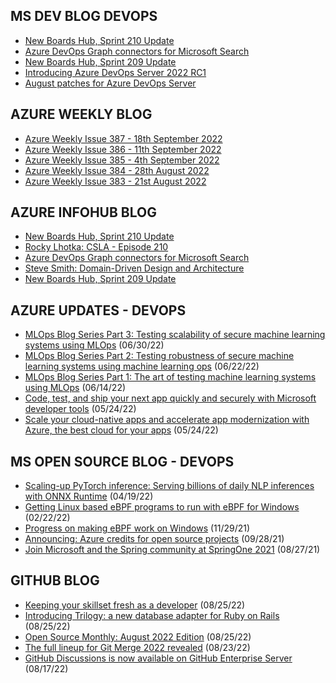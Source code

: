 ## MS DEV BLOG DEVOPS 

<!-- DEVBLOGDEVOPS:START -->
- [New Boards Hub, Sprint 210 Update](https://devblogs.microsoft.com/devops/new-boards-hub-sprint-210-update/)
- [Azure DevOps Graph connectors for Microsoft Search](https://devblogs.microsoft.com/devops/azure-devops-graph-connectors-for-microsoft-search/)
- [New Boards Hub, Sprint 209 Update](https://devblogs.microsoft.com/devops/new-boards-hub-sprint-209-update/)
- [Introducing Azure DevOps Server 2022 RC1](https://devblogs.microsoft.com/devops/introducing-azure-devops-server-2022-rc1/)
- [August patches for Azure DevOps Server](https://devblogs.microsoft.com/devops/august-patches-for-azure-devops-server-2/)
<!-- DEVBLOGDEVOPS:END -->


## AZURE WEEKLY BLOG

<!-- AZUREWEEKLY:START -->
- [Azure Weekly Issue 387 - 18th September 2022](https://azureweekly.info/issue-387.html)
- [Azure Weekly Issue 386 - 11th September 2022](https://azureweekly.info/issue-386.html)
- [Azure Weekly Issue 385 - 4th September 2022](https://azureweekly.info/issue-385.html)
- [Azure Weekly Issue 384 - 28th August 2022](https://azureweekly.info/issue-384.html)
- [Azure Weekly Issue 383 - 21st August 2022](https://azureweekly.info/issue-383.html)
<!-- AZUREWEEKLY:END -->

## AZURE INFOHUB BLOG 

<!-- AZUREINFOHUB:START -->
- [New Boards Hub, Sprint 210 Update](https://devblogs.microsoft.com/devops/new-boards-hub-sprint-210-update/)
- [Rocky Lhotka: CSLA - Episode 210](https://traffic.libsyn.com/secure/azuredevops/ADP_210_00-5-22.mp3?dest-id=768873)
- [Azure DevOps Graph connectors for Microsoft Search](https://devblogs.microsoft.com/devops/azure-devops-graph-connectors-for-microsoft-search/)
- [Steve Smith: Domain-Driven Design and Architecture](https://traffic.libsyn.com/secure/azuredevops/ADP_209_00-5-45.mp3?dest-id=768873)
- [New Boards Hub, Sprint 209 Update](https://devblogs.microsoft.com/devops/new-boards-hub-sprint-209-update/)
<!-- AZUREINFOHUB:END -->


## AZURE UPDATES - DEVOPS 

<!-- AZUREUPDATES:START -->

 - [MLOps Blog Series Part 3: Testing scalability of secure machine learning systems using MLOps](https://azure.microsoft.com/blog/mlops-blog-series-part-3-testing-scalability-of-secure-machine-learning-systems-using-mlops/) (06/30/22)
 - [MLOps Blog Series Part 2: Testing robustness of secure machine learning systems using machine learning ops](https://azure.microsoft.com/blog/mlops-blog-series-part-2-testing-robustness-of-secure-machine-learning-systems-using-machine-learning-ops/) (06/22/22)
 - [MLOps Blog Series Part 1: The art of testing machine learning systems using MLOps](https://azure.microsoft.com/blog/mlops-blog-series-part-1-the-art-of-testing-machine-learning-systems-using-mlops/) (06/14/22)
 - [Code, test, and ship your next app quickly and securely with Microsoft developer tools](https://azure.microsoft.com/blog/code-test-and-ship-your-next-app-quickly-and-securely-with-microsoft-developer-tools/) (05/24/22)
 - [Scale your cloud-native apps and accelerate app modernization with Azure, the best cloud for your apps](https://azure.microsoft.com/blog/scale-your-cloudnative-apps-and-accelerate-app-modernization-with-azure-the-best-cloud-for-your-apps/) (05/24/22)
<!-- AZUREUPDATES:END -->


## MS OPEN SOURCE BLOG - DEVOPS 

<!-- MSOPENSOURCEBLOG:START -->

 - [Scaling-up PyTorch inference: Serving billions of daily NLP inferences with ONNX Runtime](https://cloudblogs.microsoft.com/opensource/2022/04/19/scaling-up-pytorch-inference-serving-billions-of-daily-nlp-inferences-with-onnx-runtime/) (04/19/22)
 - [Getting Linux based eBPF programs to run with eBPF for Windows](https://cloudblogs.microsoft.com/opensource/2022/02/22/getting-linux-based-ebpf-programs-to-run-with-ebpf-for-windows/) (02/22/22)
 - [Progress on making eBPF work on Windows](https://cloudblogs.microsoft.com/opensource/2021/11/29/progress-on-making-ebpf-work-on-windows/) (11/29/21)
 - [Announcing: Azure credits for open source projects](https://cloudblogs.microsoft.com/opensource/2021/09/28/announcing-azure-credits-for-open-source-projects/) (09/28/21)
 - [Join Microsoft and the Spring community at SpringOne 2021](https://cloudblogs.microsoft.com/opensource/2021/08/27/join-microsoft-and-the-spring-community-at-springone-2021/) (08/27/21)
<!-- MSOPENSOURCEBLOG:END -->


## GITHUB BLOG


<!-- GITHUB:START -->

 - [Keeping your skillset fresh as a developer](https://github.blog/2022-08-25-keeping-your-skillset-fresh-as-a-developer/) (08/25/22)
 - [Introducing Trilogy: a new database adapter for Ruby on Rails](https://github.blog/2022-08-25-introducing-trilogy-a-new-database-adapter-for-ruby-on-rails/) (08/25/22)
 - [Open Source Monthly: August 2022 Edition](https://github.blog/2022-08-25-open-source-monthly-august-2022-edition/) (08/25/22)
 - [The full lineup for Git Merge 2022 revealed](https://github.blog/2022-08-23-the-full-lineup-for-git-merge-2022-revealed/) (08/23/22)
 - [GitHub Discussions is now available on GitHub Enterprise Server](https://github.blog/2022-08-17-github-discussions-is-now-available-on-github-enterprise-server/) (08/17/22)
<!-- GITHUB:END -->
